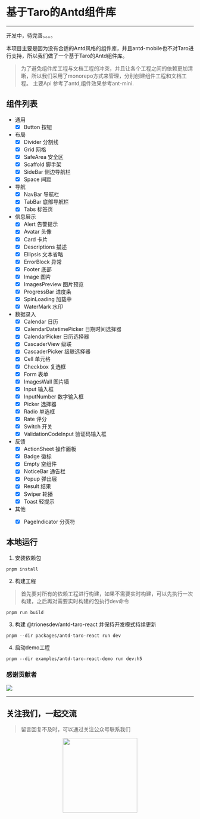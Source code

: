 # 基于Taro的Antd组件库

***
开发中，待完善。。。。

本项目主要是因为没有合适的Antd风格的组件库，并且antd-mobile也不对Taro进行支持，所以我们做了一个基于Taro的Antd组件库。
> 为了避免组件库工程与文档工程的冲突，并且让各个工程之间的依赖更加清晰，所以我们采用了monorepo方式来管理，分别创建组件工程和文档工程。
> 主要Api 参考了antd,组件效果参考ant-mini.

## 组件列表
- 通用
  - [x] Button 按钮
- 布局
  - [x] Divider 分割线
  - [x] Grid 网格
  - [x] SafeArea 安全区
  - [x] Scaffold 脚手架
  - [x] SideBar 侧边导航栏
  - [x] Space 间距
- 导航
  - [x] NavBar 导航栏
  - [x] TabBar 底部导航栏
  - [x] Tabs 标签页
- 信息展示
  - [x] Alert 告警提示
  - [x] Avatar 头像
  - [x] Card 卡片
  - [x] Descriptions 描述
  - [x] Ellipsis 文本省略
  - [x] ErrorBlock 异常
  - [x] Footer 底部
  - [x] Image 图片
  - [x] ImagesPreview 图片预览
  - [x] ProgressBar 进度条
  - [x] SpinLoading 加载中
  - [x] WaterMark 水印
- 数据录入
  - [x] Calendar 日历
  - [x] CalendarDatetimePicker 日期时间选择器
  - [x] CalendarPicker 日历选择器
  - [x] CascaderView 级联
  - [x] CascaderPicker 级联选择器
  - [x] Cell 单元格
  - [x] Checkbox 复选框
  - [x] Form 表单
  - [x] ImagesWall 图片墙
  - [x] Input 输入框
  - [x] InputNumber 数字输入框
  - [x] Picker 选择器
  - [x] Radio 单选框
  - [x] Rate 评分
  - [x] Switch 开关
  - [x] ValidationCodeInput 验证码输入框
- 反馈
  - [x] ActionSheet 操作面板
  - [x] Badge 徽标
  - [x] Empty 空组件
  - [x] NoticeBar 通告栏
  - [x] Popup 弹出层
  - [x] Result 结果
  - [x] Swiper 轮播
  - [x] Toast 轻提示
- 其他
  - [x] PageIndicator 分页符

















## 本地运行

1. 安装依赖包

```
pnpm install 
```

2. 构建工程

> 首先要对所有的依赖工程进行构建，如果不需要实时构建，可以先执行一次构建，之后再对需要实时构建的包执行dev命令

```shell
pnpm run build
```

3. 构建 @trionesdev/antd-taro-react 并保持开发模式持续更新

```shell
pnpm --dir packages/antd-taro-react run dev
```

4. 启动demo工程

```shell
pnpm --dir examples/antd-taro-react-demo run dev:h5
```

### 感谢贡献者

<a href="https://github.com/trionesdev/triones-antd-taro/graphs/contributors">
  <img src="https://contrib.rocks/image?repo=trionesdev/triones-antd-taro" />
</a>

***

## 关注我们，一起交流

> 留言回复不及时，可以通过关注公众号联系我们
<div style="width: 100%;text-align: center;">
<img src="images/shuque_wx.jpg" width="200px" alt="">
</div>
